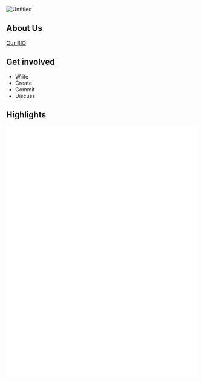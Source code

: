 ![Untitled](https://user-images.githubusercontent.com/34868944/172932093-72c67d56-d74f-4a60-a54a-7c7b2798e017.png)

## About Us

[Our BIO](https://github.com/Gameplex-Software/.github/blob/main/profile/BIO.md)

## Get involved
- Write
- Create
- Commit
- Discuss

## Highlights

![](https://raw.githubusercontent.com/Gameplex-Software/.github/ecaab2ff2f567ee24928ea44f3ee29fe3257ef16/github-metrics.svg)
